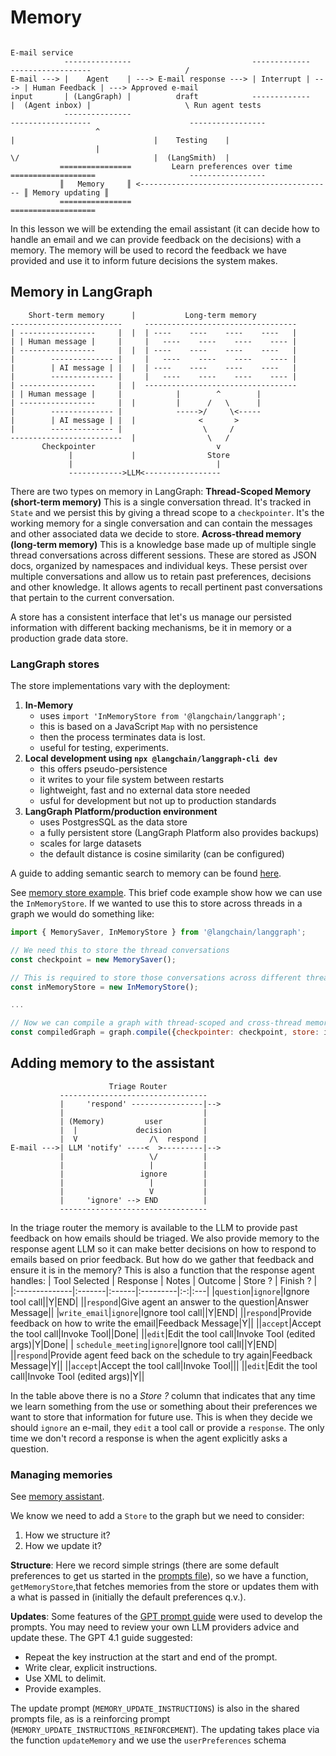 # Memory
```
                                                                                                                 E-mail service
            ---------------                           -------------      ------------------                     /
E-mail ---> |    Agent    | ---> E-mail response ---> | Interrupt | ---> | Human Feedback | ---> Approved e-mail
input       | (LangGraph) |          draft            -------------      |  (Agent inbox) |                     \ Run agent tests
            ---------------                                              ------------------                      -----------------
                   ^                                                             |                               |    Testing    |
                   |                                                             \/                              |  (LangSmith)  |
           ================         Learn preferences over time          ===================                     -----------------
           ║   Memory     ║ <------------------------------------------- ║ Memory updating ║
           ================                                              ===================
```
In this lesson we will be extending the email assistant (it can decide how to handle an email and we can provide feedback on the decisions) with a memory. The memory will be used to record the feedback we have provided and use it to inform future decisions the system makes.
## Memory in LangGraph
```
    Short-term memory      |           Long-term memory
-------------------------     ----------------------------------
| -----------------     |  |  | ----    ----    ----    ----   |
| | Human message |     |     |   ----    ----    ----    ---- |
| -----------------     |  |  | ----    ----    ----    ----   |  
|        -------------- |     |   ----    ----    ----    ---- |
|        | AI message | |  |  | ----    ----    ----    ----   |
| 	     -------------- |     |   ----    ----    ----    ---- |
| -----------------     |  |  ----------------------------------
| | Human message |     |            |        ^        |
| -----------------     |  |         |      /   \      |
|        -------------- |            ----->/     \<-----
|        | AI message | |  |              <       >
|        -------------- |                  \     /
-------------------------  |                \   /
       Checkpointer                           v
             |	           |                Store
             |                                |
			 ------------>LLM<-----------------
```
There are two types on memory in LangGraph:
**Thread-Scoped Memory (short-term memory)**
This is a single conversation thread. It's tracked in `State` and we persist this by giving a thread scope to a `checkpointer`. It's the working memory for a single conversation and can contain the messages and other associated data we decide to store.
**Across-thread memory (long-term memory)**
This is a knowledge base made up of multiple single thread conversations across different sessions. These are stored as JSON docs, organized by namespaces and individual keys. These persist over multiple conversations and allow us to retain past preferences, decisions and other knowledge. It allows agents to recall pertinent past conversations that pertain to the current conversation.

A store has a consistent interface that let's us manage our persisted information with different backing mechanisms, be it in memory or a production grade data store.

### LangGraph stores
The store implementations vary with the deployment:
1. **In-Memory**
   * uses `import 'InMemoryStore from '@langchain/langgraph';`
   * this is based on a JavaScript `Map` with no persistence
   * then the process terminates data is lost.
   * useful for testing, experiments.
2. **Local development using `npx @langchain/langgraph-cli dev`**
   * this offers pseudo-persistence
   * it writes to your file system between restarts
   * lightweight, fast and no external data store needed
   * usful for development but not up to production standards
3. **LangGraph Platform/production environment**
   * uses PostgresSQL as the data store
   * a fully persistent store (LangGraph Platform also provides backups)
   * scales for large datasets
   * the default distance is cosine similarity (can be configured)

A guide to adding semantic search to memory can be found [here](https://langchain-ai.github.io/langgraphjs/how-tos/semantic-search/).

See [memory store example](./01_memory_example.ts).
This brief code example show how we can use the `InMemoryStore`. If we wanted to use this to store across threads in a graph we would do something like:
```javascript
import { MemorySaver, InMemoryStore } from '@langchain/langgraph';

// We need this to store the thread conversations
const checkpoint = new MemorySaver();

// This is required to store those conversations across different threads
const inMemoryStore = new InMemoryStore();

...

// Now we can compile a graph with thread-scoped and cross-thread memories
const compiledGraph = graph.compile({checkpointer: checkpoint, store: inMemoryStore});
```
## Adding memory to the assistant
```
                      Triage Router
           ---------------------------------
           |     'respond' ----------------|-->
           |                               |
		   | (Memory)         user         |
           |  |             decision       |
           |  V                /\  respond |
E-mail --->| LLM 'notify' ----<  >---------|-->
           |                   \/          |
           |                   |           |
           |                 ignore        |
           |                   |           |
           |                   V           |
           |     'ignore' --> END          |
           ---------------------------------
```
In the triage router the memory is available to the LLM to provide past feedback on how emails should be triaged. We also provide memory to the response agent LLM so it can make better decisions on how to respond to emails based on prior feedback. But how do we gather that feedback and ensure it is in the memory? This is also a function that the response agent handles:
| Tool Selected | Response | Notes | Outcome | Store ? | Finish ? |
|:--------------|:-------|:------|:---------|:-:|:---|
|`question`|`ignore`|Ignore tool call||Y|END|
||`respond`|Give agent an answer to the question|Answer Message||
|`write_email`|`ignore`|Ignore tool call||Y|END|
||`respond`|Provide feedback on how to write the email|Feedback Message|Y||
||`accept`|Accept the tool call|Invoke Tool||Done|
||`edit`|Edit the tool call|Invoke Tool (edited args)|Y|Done|
| `schedule_meeting`|`ignore`|Ignore tool call||Y|END|
||`respond`|Provide agent feed back on the schedule to try again|Feedback Message|Y||
||`accept`|Accept the tool call|Invoke Tool|||
||`edit`|Edit the tool call|Invoke Tool (edited args)|Y||

In the table above there is no a *Store ?* column that indicates that any time we learn something from the use or something about their preferences we want to store that information for future use. This is when they decide we should `ignore` an e-mail, they `edit` a tool call or provide a `response`. The only time we don't record a response is when the agent explicitly asks a question.

### Managing memories
See [memory assistant](./assitant.ts).

We know we need to add a `Store` to the graph but we need to consider:
1. How we structure it?
2. How we update it?

**Structure**: Here we record simple strings (there are some default preferences to get us started in the [prompts file](../shared/prompts.ts)), so we have a function, `getMemoryStore`,that fetches memories from the store or updates them with a what is passed in (initially the default preferences q.v.).

**Updates**: Some features of the [GPT prompt guide](https://cookbook.openai.com/examples/gpt4-1_prompting_guide) were used to develop the prompts. You may need to review your own LLM providers advice and update these. The GPT 4.1 guide suggested:
* Repeat the key instruction at the start and end of the prompt.
* Write clear, explicit instructions.
* Use XML to delimit.
* Provide examples.

The update prompt (`MEMORY_UPDATE_INSTRUCTIONS`) is also in the shared prompts file, as is a reinforcing prompt (`MEMORY_UPDATE_INSTRUCTIONS_REINFORCEMENT`). The updating takes place via the function `updateMemory` and we use the `userPreferences` schema
